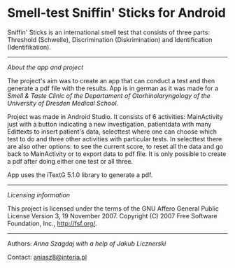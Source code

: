 # Smell-test Sniffin' Sticks for Android
Sniffin' Sticks is an international smell test that consists of three parts: Threshold (Schwelle), Discrimination (Diskrimination) 
and Identification (Identifikation).
***
*About the app and project*

The project's aim was to create an app that can conduct a test and then generate a pdf file with the results. App is in german as 
it was made for a *Smell & Taste Clinic of the Departament of Otorhinolaryngology of the University of Dresden Medical School*.

Project was made in Android Studio. It consists of 6 activities: MainActivity just with a button indicating a new investigation,
patientdata with many Edittexts to insert patient's data, selecttest where one can choose which test to do and three other activities
with particular tests.
In selecttest there are also other options: to see the current score, to reset all the data and go back to MainActivity or to export 
data to pdf file. It is only possible to create a pdf after doing either one test or all three.

App uses the iTextG 5.1.0 library to generate a pdf.
***
*Licensing information*

This project is licensed under the terms of the GNU Affero General Public License Version 3, 19 November 2007. Copyright (C) 2007 
Free Software Foundation, Inc., http://fsf.org/.
***

Authors: *Anna Szagdaj with a help of Jakub Licznerski*

Contact: aniasz8@interia.pl


